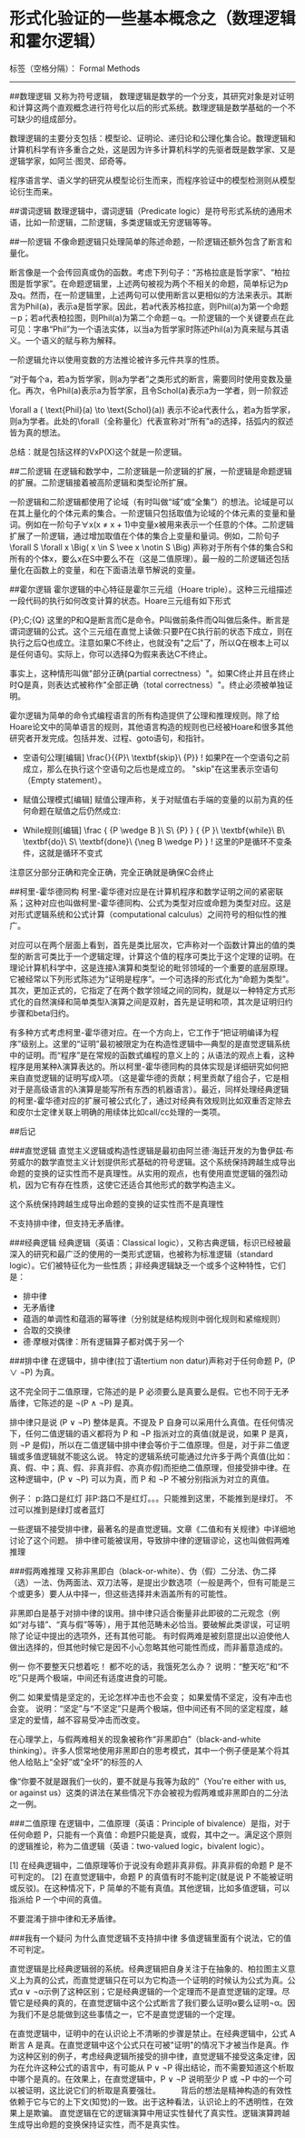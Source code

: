 ﻿# 形式化验证的一些基本概念之（数理逻辑和霍尔逻辑）

标签（空格分隔）： Formal Methods

---

##数理逻辑
又称为符号逻辑，
数理逻辑是数学的一个分支，其研究对象是对证明和计算这两个直观概念进行符号化以后的形式系统。数理逻辑是数学基础的一个不可缺少的组成部分。

数理逻辑的主要分支包括：模型论、证明论、递归论和公理化集合论。数理逻辑和计算机科学有许多重合之处，这是因为许多计算机科学的先驱者既是数学家、又是逻辑学家，如阿兰·图灵、邱奇等。

程序语言学、语义学的研究从模型论衍生而来，而程序验证中的模型检测则从模型论衍生而来。

##谓词逻辑
数理逻辑中，谓词逻辑（Predicate logic）是符号形式系统的通用术语，比如一阶逻辑，二阶逻辑，多类逻辑或无穷逻辑等等。

##一阶逻辑
不像命题逻辑只处理简单的陈述命题，一阶逻辑还额外包含了断言和量化。

断言像是一个会传回真或伪的函数。考虑下列句子：“苏格拉底是哲学家”、“柏拉图是哲学家”。在命题逻辑里，上述两句被视为两个不相关的命题，简单标记为p及q。然而，在一阶逻辑里，上述两句可以使用断言以更相似的方法来表示。其断言为Phil(a)，表示a是哲学家。因此，若a代表苏格拉底，则Phil(a)为第一个命题－p；若a代表柏拉图，则Phil(a)为第二个命题－q。一阶逻辑的一个关键要点在此可见：字串“Phil”为一个语法实体，以当a为哲学家时陈述Phil(a)为真来赋与其语义。一个语义的赋与称为解释。

一阶逻辑允许以使用变数的方法推论被许多元件共享的性质。

“对于每个a，若a为哲学家，则a为学者”之类形式的断言，需要同时使用变数及量化。再次，令Phil(a)表示a为哲学家，且令Schol(a)表示a为一学者，则一阶叙述

\forall a ( \text{Phil}(a) \to \text{Schol}(a))
表示不论a代表什么，若a为哲学家，则a为学者。此处的\forall（全称量化）代表宣称对“所有”a的选择，括弧内的叙述皆为真的想法。

总结：就是包括这样的VxP(X)这个就是一阶逻辑。

##二阶逻辑
在逻辑和数学中，二阶逻辑是一阶逻辑的扩展，一阶逻辑是命题逻辑的扩展。二阶逻辑接着被高阶逻辑和类型论所扩展。

一阶逻辑和二阶逻辑都使用了论域（有时叫做“域”或“全集”）的想法。论域是可以在其上量化的个体元素的集合。一阶逻辑只包括取值为论域的个体元素的变量和量词。例如在一阶句子∀x(x ≠ x + 1)中变量x被用来表示一个任意的个体。二阶逻辑扩展了一阶逻辑，通过增加取值在个体的集合上变量和量词。例如，二阶句子\forall S \forall x \Big( x \in S \vee x \notin S \Big) 声称对于所有个体的集合S和所有的个体x，要么x在S中要么不在（这是二值原理）。最一般的二阶逻辑还包括量化在函数上的变量，和在下面语法章节解说的变量。

##霍尔逻辑
霍尔逻辑的中心特征是霍尔三元组（Hoare triple）。这种三元组描述一段代码的执行如何改变计算的状态。Hoare三元组有如下形式

\{P\}\;C\;\{Q\}
这里的P和Q是断言而C是命令。P叫做前条件而Q叫做后条件。断言是谓词逻辑的公式。这个三元组在直觉上读做:只要P在C执行前的状态下成立，则在执行之后Q也成立。注意如果C不终止，也就没有"之后"了，所以Q在根本上可以是任何语句。实际上，你可以选择Q为假来表达C不终止。

事实上，这种情形叫做"部分正确(partial correctness）"。如果C终止并且在终止时Q是真，则表达式被称作"全部正确（total correctness）"。终止必须被单独证明。

霍尔逻辑为简单的命令式编程语言的所有构造提供了公理和推理规则。除了给Hoare论文中的简单语言的规则，其他语言构造的规则也已经被Hoare和很多其他研究者开发完成。包括并发、过程、goto语句，和指针。

- 空语句公理[编辑]
 \frac{}{\{P\}\ \textbf{skip}\ \{P\}} \!
如果P在一个空语句之前成立，那么在执行这个空语句之后也是成立的。 "skip"在这里表示空语句（Empty statement）。

- 赋值公理模式[编辑]
赋值公理声称，关于对赋值右手端的变量的以前为真的任何命题在赋值之后仍然成立:

- While规则[编辑]
\frac { \{P \wedge B \}\ S\ \{P\} }
              { \{P \}\ \textbf{while}\ B\ \textbf{do}\ S\ \textbf{done}\ \{\neg B \wedge P\} }
\!
这里的P是循环不变条件，这就是循环不变式

注意区分部分正确和完全正确，完全正确就是确保C会终止

##柯里-霍华德同构
柯里-霍华德对应是在计算机程序和数学证明之间的紧密联系；这种对应也叫做柯里-霍华德同构、公式为类型对应或命题为类型对应。这是对形式逻辑系统和公式计算（computational calculus）之间符号的相似性的推广。

对应可以在两个层面上看到，首先是类比层次，它声称对一个函数计算出的值的类型的断言可类比于一个逻辑定理，计算这个值的程序可类比于这个定理的证明。在理论计算机科学中，这是连接λ演算和类型论的毗邻领域的一个重要的底层原理。它被经常以下列形式陈述为“证明是程序”。一个可选择的形式化为“命题为类型”。其次，更加正式的，它指定了在两个数学领域之间的同构，就是以一种特定方式形式化的自然演绎和简单类型λ演算之间是双射，首先是证明和项，其次是证明归约步骤和beta归约。

有多种方式考虑柯里-霍华德对应。在一个方向上，它工作于“把证明编译为程序”级别上。这里的“证明”最初被限定为在构造性逻辑中—典型的是直觉逻辑系统中的证明。而“程序”是在常规的函数式编程的意义上的；从语法的观点上看，这种程序是用某种λ演算表达的。所以柯里-霍华德同构的具体实现是详细研究如何把来自直觉逻辑的证明写成λ项。（这是霍华德的贡献；柯里贡献了组合子，它是相对于是高级语言的λ演算是能写所有东西的机器语言）。最近，同样处理经典逻辑的柯里-霍华德对应的扩展可被公式化了，通过对经典有效规则比如双重否定除去和皮尔士定律关联上明确的用续体比如call/cc处理的一类项。


##后记

###直觉逻辑
直觉主义逻辑或构造性逻辑是最初由阿兰德·海廷开发的为鲁伊兹·布劳威尔的数学直觉主义计划提供形式基础的符号逻辑。这个系统保持跨越生成导出命题的变换的证实性而不是真理性。从实用的观点，也有使用直觉逻辑的强烈动机，因为它有存在性质，这使它还适合其他形式的数学构造主义。

这个系统保持跨越生成导出命题的变换的证实性而不是真理性

不支持排中律，但支持无矛盾律。

###经典逻辑
经典逻辑（英语：Classical logic），又称古典逻辑，标识已经被最深入的研究和最广泛的使用的一类形式逻辑，也被称为标准逻辑（standard logic）。它们被特征化为一些性质；非经典逻辑缺乏一个或多个这种特性，它们是：

- 排中律
- 无矛盾律
- 蕴涵的单调性和蕴涵的幂等律（分别就是结构规则中弱化规则和紧缩规则）
- 合取的交换律
- 德·摩根对偶律：所有逻辑算子都对偶于另一个

###排中律
在逻辑中，排中律(拉丁语tertium non datur)声称对于任何命题 P，(P ∨ ¬P) 为真。

这不完全同于二值原理，它陈述的是 P 必须要么是真要么是假。它也不同于无矛盾律，它陈述的是 ¬(P ∧ ¬P) 是真。

排中律只是说 (P ∨ ¬P) 整体是真。不提及 P 自身可以采用什么真值。在任何情况下，任何二值逻辑的语义都将为 P 和 ¬P 指派对立的真值(就是说，如果 P 是真，则 ¬P 是假)，所以在二值逻辑中排中律会等价于二值原理。但是，对于非二值逻辑或多值逻辑就不能这么说。
特定的逻辑系统可能通过允许多于两个真值(比如：真、假、中；真、假、非真非假、亦真亦假)而拒绝二值原理，但接受排中律。在这种逻辑中，(P ∨ ¬P) 可以为真，而 P 和 ¬P 不被分别指派为对立的真值。

例子：
p:路口是红灯
非P:路口不是红灯。。。只能推到这里，不能推到是绿灯。 不过可以推到是绿灯或者蓝灯

一些逻辑不接受排中律，最著名的是直觉逻辑。文章《二值和有关规律》中详细地讨论了这个问题。
排中律可能被误用，导致排中律的逻辑谬论，这也叫做假两难推理

###假两难推理
又称非黑即白（black-or-white）、伪（假）二分法、伪二择（选）一法、伪两面法、双刀法等，是提出少数选项（一般是两个，但有可能是三个或更多）要人从中择一，但这些选择并未涵盖所有的可能性。

非黑即白是基于对排中律的误用。排中律只适合衡量非此即彼的二元观念（例如“对与错”、“真与假”等等），用于其他范畴未必恰当。要破解此类谬误，可证明除了论证中提出的选项外，还有其他可能。
有时假两难是被刻意提出以迫使他人做出选择的，但其他时候它是因不小心忽略其他可能性而成，而非蓄意造成的。

例一
你不要整天只想着吃！
都不吃的话，我饿死怎么办？
说明：“整天吃”和“不吃”只是两个极端，中间还有适度进食的可能。

例二
如果爱情是坚定的，无论怎样冲击也不会变；
如果爱情不坚定，没有冲击也会变。
说明：“坚定”与“不坚定”只是两个极端，但中间还有不同的坚定程度，越坚定的爱情，越不容易受冲击而改变。

在心理学上，与假两难相关的现象被称作“非黑即白”（black-and-white thinking）。许多人惯常地使用非黑即白的思考模式，其中一个例子便是某个将其他人给贴上“全好”或“全坏”的标签的人

像“你要不就是跟我们一伙的，要不就是与我等为敌的”（You're either with us, or against us）这类的讲法在某些情况下亦会被视为假两难或非黑即白的二分法之一例。

###二值原理
在逻辑中，二值原理（英语：Principle of bivalence）是指，对于任何命题 P，只能有一个真值：命题P只能是真，或假，其中之一。满足这个原则的逻辑推论，称为二值逻辑（英语：two-valued logic，bivalent logic）。

[1] 在经典逻辑中，二值原理等价于说没有命题非真非假。非真非假的命题 P 是不可判定的。
[2] 在直觉逻辑中，命题 P 的真值有时不能判定(就是说 P 不能被证明或反驳)。在这种情况下，P 简单的不能有真值。其他逻辑，比如多值逻辑，可以指派给 P 一个中间的真值。

不要混淆于排中律和无矛盾律。

###我有一个疑问
为什么直觉逻辑不支持排中律
多值逻辑里面有个说法，它的值不可判定。

直觉逻辑是比经典逻辑弱的系统。经典逻辑把自身关注于在抽象的、柏拉图主义意义上为真的公式，而直觉逻辑只在可以为它构造一个证明的时候认为公式为真。公式α ∨ ¬α示例了这种区别；它是经典逻辑的一个定理而不是直觉逻辑的定理。尽管它是经典的真的，在直觉逻辑中这个公式断言了我们要么证明α要么证明¬α。因为我们不是总能做到这些事情之一，它不是直觉逻辑的一个定理。

在直觉逻辑中，证明中的在认识论上不清晰的步骤是禁止。在经典逻辑中，公式 A 断言 A 是真。在直觉逻辑中这个公式只在可被"证明"的情况下才被当作是真。作为这种区别的例子，考虑经典逻辑所接受的排中律，直觉逻辑不接受这条定律，因为在允许这种公式的语言中，有可能从 P ∨ ¬P 得出结论，而不需要知道这个析取中哪个是真的。在效果上，在直觉逻辑中，P ∨ ¬P 说明至少 P 或 ¬P 中的一个可以被证明，这比说它们的析取是真要强壮。
　　
背后的想法是精神构造的有效性依赖于它与它的上下文(知觉)的一致。出于这种看法，认识论上的不透明性，在效果上是欺骗。
直觉逻辑在它的逻辑演算中用证实性替代了真实性。逻辑演算跨越生成导出命题的变换保持证实性，而不是真实性。